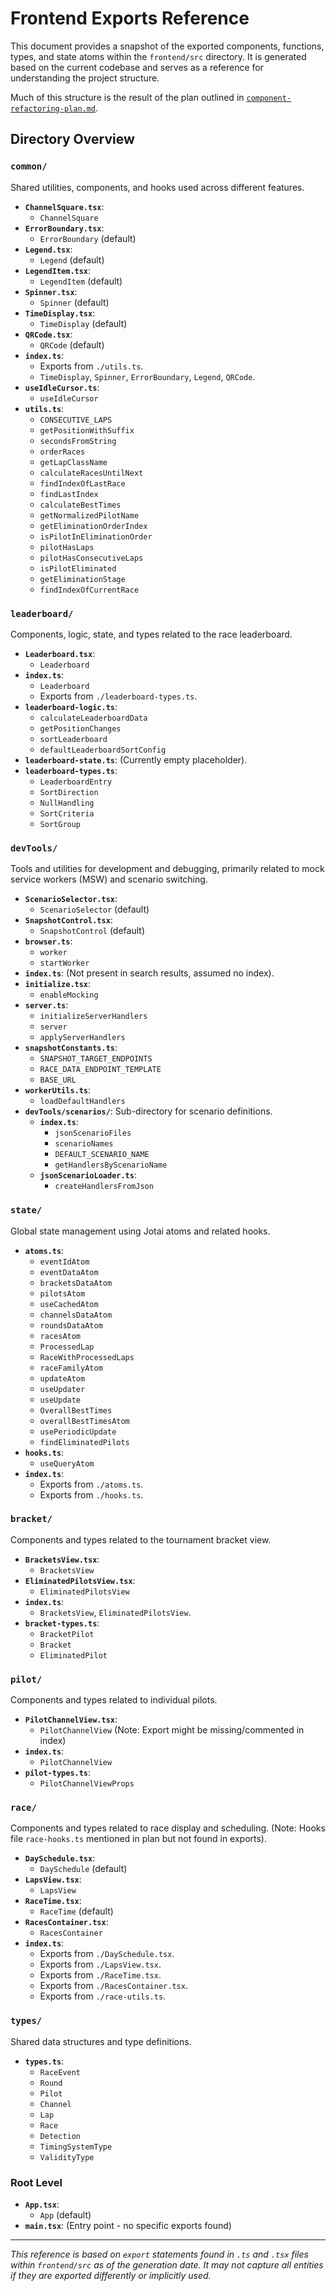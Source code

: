 # Frontend Exports Reference

This document provides a snapshot of the exported components, functions, types, and state atoms within the `frontend/src` directory. It is generated based on the current codebase and serves as a reference for understanding the project structure.

Much of this structure is the result of the plan outlined in [`component-refactoring-plan.md`](mdc:docs/component-refactoring-plan.md).

## Directory Overview

### `common/`
Shared utilities, components, and hooks used across different features.

-   **`ChannelSquare.tsx`**:
    -   `ChannelSquare`
-   **`ErrorBoundary.tsx`**:
    -   `ErrorBoundary` (default)
-   **`Legend.tsx`**:
    -   `Legend` (default)
-   **`LegendItem.tsx`**:
    -   `LegendItem` (default)
-   **`Spinner.tsx`**:
    -   `Spinner` (default)
-   **`TimeDisplay.tsx`**:
    -   `TimeDisplay` (default)
-   **`QRCode.tsx`**:
    -   `QRCode` (default)
-   **`index.ts`**:
    -   Exports from `./utils.ts`.
    -   `TimeDisplay`, `Spinner`, `ErrorBoundary`, `Legend`, `QRCode`.
-   **`useIdleCursor.ts`**:
    -   `useIdleCursor`
-   **`utils.ts`**:
    -   `CONSECUTIVE_LAPS`
    -   `getPositionWithSuffix`
    -   `secondsFromString`
    -   `orderRaces`
    -   `getLapClassName`
    -   `calculateRacesUntilNext`
    -   `findIndexOfLastRace`
    -   `findLastIndex`
    -   `calculateBestTimes`
    -   `getNormalizedPilotName`
    -   `getEliminationOrderIndex`
    -   `isPilotInEliminationOrder`
    -   `pilotHasLaps`
    -   `pilotHasConsecutiveLaps`
    -   `isPilotEliminated`
    -   `getEliminationStage`
    -   `findIndexOfCurrentRace`

### `leaderboard/`
Components, logic, state, and types related to the race leaderboard.

-   **`Leaderboard.tsx`**:
    -   `Leaderboard`
-   **`index.ts`**:
    -   `Leaderboard`
    -   Exports from `./leaderboard-types.ts`.
-   **`leaderboard-logic.ts`**:
    -   `calculateLeaderboardData`
    -   `getPositionChanges`
    -   `sortLeaderboard`
    -   `defaultLeaderboardSortConfig`
-   **`leaderboard-state.ts`**: (Currently empty placeholder).
-   **`leaderboard-types.ts`**:
    -   `LeaderboardEntry`
    -   `SortDirection`
    -   `NullHandling`
    -   `SortCriteria`
    -   `SortGroup`

### `devTools/`
Tools and utilities for development and debugging, primarily related to mock service workers (MSW) and scenario switching.

-   **`ScenarioSelector.tsx`**:
    -   `ScenarioSelector` (default)
-   **`SnapshotControl.tsx`**:
    -   `SnapshotControl` (default)
-   **`browser.ts`**:
    -   `worker`
    -   `startWorker`
-   **`index.ts`**: (Not present in search results, assumed no index).
-   **`initialize.tsx`**:
    -   `enableMocking`
-   **`server.ts`**:
    -   `initializeServerHandlers`
    -   `server`
    -   `applyServerHandlers`
-   **`snapshotConstants.ts`**:
    -   `SNAPSHOT_TARGET_ENDPOINTS`
    -   `RACE_DATA_ENDPOINT_TEMPLATE`
    -   `BASE_URL`
-   **`workerUtils.ts`**:
    -   `loadDefaultHandlers`
-   **`devTools/scenarios/`**: Sub-directory for scenario definitions.
    -   **`index.ts`**:
        -   `jsonScenarioFiles`
        -   `scenarioNames`
        -   `DEFAULT_SCENARIO_NAME`
        -   `getHandlersByScenarioName`
    -   **`jsonScenarioLoader.ts`**:
        -   `createHandlersFromJson`

### `state/`
Global state management using Jotai atoms and related hooks.

-   **`atoms.ts`**:
    -   `eventIdAtom`
    -   `eventDataAtom`
    -   `bracketsDataAtom`
    -   `pilotsAtom`
    -   `useCachedAtom`
    -   `channelsDataAtom`
    -   `roundsDataAtom`
    -   `racesAtom`
    -   `ProcessedLap`
    -   `RaceWithProcessedLaps`
    -   `raceFamilyAtom`
    -   `updateAtom`
    -   `useUpdater`
    -   `useUpdate`
    -   `OverallBestTimes`
    -   `overallBestTimesAtom`
    -   `usePeriodicUpdate`
    -   `findEliminatedPilots`
-   **`hooks.ts`**:
    -   `useQueryAtom`
-   **`index.ts`**:
    -   Exports from `./atoms.ts`.
    -   Exports from `./hooks.ts`.

### `bracket/`
Components and types related to the tournament bracket view.

-   **`BracketsView.tsx`**:
    -   `BracketsView`
-   **`EliminatedPilotsView.tsx`**:
    -   `EliminatedPilotsView`
-   **`index.ts`**:
    -   `BracketsView`, `EliminatedPilotsView`.
-   **`bracket-types.ts`**:
    -   `BracketPilot`
    -   `Bracket`
    -   `EliminatedPilot`

### `pilot/`
Components and types related to individual pilots.

-   **`PilotChannelView.tsx`**:
    -   `PilotChannelView` (Note: Export might be missing/commented in index)
-   **`index.ts`**:
    -   `PilotChannelView`
-   **`pilot-types.ts`**:
    -   `PilotChannelViewProps`

### `race/`
Components and types related to race display and scheduling. (Note: Hooks file `race-hooks.ts` mentioned in plan but not found in exports).

-   **`DaySchedule.tsx`**:
    -   `DaySchedule` (default)
-   **`LapsView.tsx`**:
    -   `LapsView`
-   **`RaceTime.tsx`**:
    -   `RaceTime` (default)
-   **`RacesContainer.tsx`**:
    -   `RacesContainer`
-   **`index.ts`**:
    -   Exports from `./DaySchedule.tsx`.
    -   Exports from `./LapsView.tsx`.
    -   Exports from `./RaceTime.tsx`.
    -   Exports from `./RacesContainer.tsx`.
    -   Exports from `./race-utils.ts`.

### `types/`
Shared data structures and type definitions.

-   **`types.ts`**:
    -   `RaceEvent`
    -   `Round`
    -   `Pilot`
    -   `Channel`
    -   `Lap`
    -   `Race`
    -   `Detection`
    -   `TimingSystemType`
    -   `ValidityType`

### Root Level

-   **`App.tsx`**:
    -   `App` (default)
-   **`main.tsx`**: (Entry point - no specific exports found)

---

*This reference is based on `export` statements found in `.ts` and `.tsx` files within `frontend/src` as of the generation date. It may not capture all entities if they are exported differently or implicitly used.* 